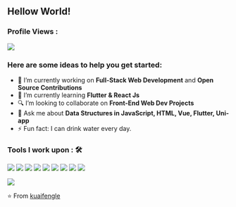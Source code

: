 ## Hellow World!

 ### Profile Views :<br>
  <img src="https://profile-counter.glitch.me/kuaifengle/count.svg" />

### Here are some ideas to help you get started:

- 🔭 I’m currently working on <strong>Full-Stack Web Development</strong> and <strong>Open Source Contributions</strong>
- 🌱 I’m currently learning <strong>Flutter & React Js</strong>
- 🔍 I’m looking to collaborate on <strong>Front-End Web Dev Projects</strong>
- 💬 Ask me about <strong>Data Structures in JavaScript, HTML, Vue, Flutter, Uni-app</strong>
- ⚡ Fun fact: I can drink water every day.

### Tools I work upon : 🛠
 
<img src="https://img.shields.io/badge/javascript%20-%23323330.svg?&style=for-the-badge&logo=javascript&logoColor=%23F7DF1E">  <img src="https://img.shields.io/badge/html5%20-%23E34F26.svg?&style=for-the-badge&logo=html5&logoColor=white">   <img src="https://img.shields.io/badge/css3%20-%231572B6.svg?&style=for-the-badge&logo=css3&logoColor=white">  <img src="https://img.shields.io/badge/vue%20-%2320232a.svg?&style=for-the-badge&logo=vue&logoColor=%2361DAFB">  <img src="https://img.shields.io/badge/jquery%20-%23563D7C.svg?&style=for-the-badge&logo=jquery&logoColor=white">  <img src="https://img.shields.io/badge/flutter%20-%23563D7C.svg?&style=for-the-badge&logo=flutter&logoColor=white">  <img src="https://img.shields.io/badge/dart%20-%23563D7C.svg?&style=for-the-badge&logo=dart&logoColor=white">  <img src="https://img.shields.io/badge/git%20-%23F05033.svg?&style=for-the-badge&logo=git&logoColor=white"/>  <img src="http://img.shields.io/badge/-VS%20Code-000000?style=for-the-badge&logo=Visual-studio-code&logoColor=blue">

<img src="https://github-readme-stats.vercel.app/api?username=kuaifengle&show_icons=true&title_color=03fc90&icon_color=03fc90&text_color=03fc90&bg_color=002b19">

⭐️ From [kuaifengle](https://github.com/kuaifengle)
